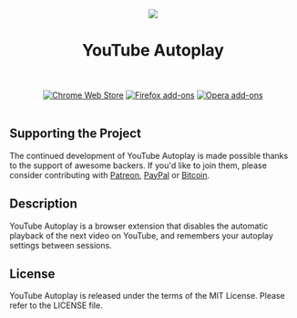 <p align="center"><img src="https://i.imgur.com/SbdxiBP.png"></p>
<h1 align="center">YouTube Autoplay</h1>

<p align="center">
  </br></br>
  <a href="https://chrome.google.com/webstore/detail/youtube-autoplay/gebbpmioaihpifcknpcjeielgfhaiecf">
    <img src="https://i.imgur.com/q6E8SOD.png" alt="Chrome Web Store"></a>
  <a href="https://addons.mozilla.org/en-US/firefox/addon/youtube_autoplay/">
    <img src="https://i.imgur.com/dvof8rG.png" alt="Firefox add-ons"></a>
  <a href="">
    <img src="https://i.imgur.com/wK10qEV.png" alt="Opera add-ons"></a>
  </br></br>
</p>

## Supporting the Project

The continued development of YouTube Autoplay is made possible
thanks to the support of awesome backers. If you'd like to join them,
please consider contributing with [Patreon](https://goo.gl/qRhKSW),
[PayPal](https://goo.gl/5FnBaw) or [Bitcoin](https://goo.gl/uJUAaU).

## Description

YouTube Autoplay is a browser extension that disables
the automatic playback of the next video on YouTube, and remembers
your autoplay settings between sessions.

## License

YouTube Autoplay is released under the terms of the MIT License.
Please refer to the LICENSE file.
